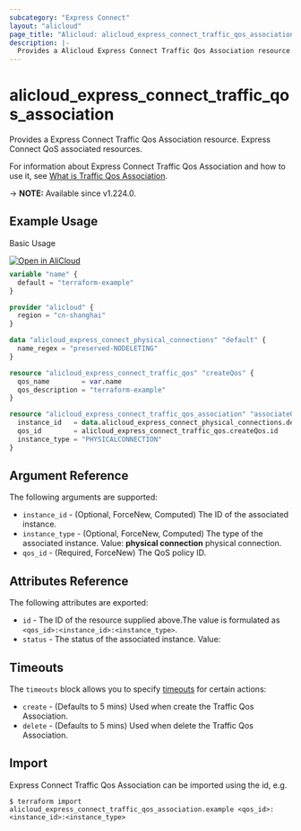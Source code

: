 ```yaml
---
subcategory: "Express Connect"
layout: "alicloud"
page_title: "Alicloud: alicloud_express_connect_traffic_qos_association"
description: |-
  Provides a Alicloud Express Connect Traffic Qos Association resource.
---
```


# alicloud_express_connect_traffic_qos_association

Provides a Express Connect Traffic Qos Association resource. Express Connect QoS associated resources.

For information about Express Connect Traffic Qos Association and how to use it, see [What is Traffic Qos Association](https://next.api.alibabacloud.com/document/Vpc/2016-04-28/ModifyExpressConnectTrafficQos).

-> **NOTE:** Available since v1.224.0.

## Example Usage

Basic Usage

<div style="display: block;margin-bottom: 40px;"><div class="oics-button" style="float: right;position: absolute;margin-bottom: 10px;">
  <a href="https://api.aliyun.com/api-tools/terraform?resource=alicloud_express_connect_traffic_qos_association&exampleId=7394b46a-3ef0-7454-e7a3-34b16915c17336a89ec4&activeTab=example&spm=docs.r.express_connect_traffic_qos_association.0.7394b46a3e&intl_lang=EN_US" target="_blank">
    <img alt="Open in AliCloud" src="https://img.alicdn.com/imgextra/i1/O1CN01hjjqXv1uYUlY56FyX_!!6000000006049-55-tps-254-36.svg" style="max-height: 44px; max-width: 100%;">
  </a>
</div></div>

```terraform
variable "name" {
  default = "terraform-example"
}

provider "alicloud" {
  region = "cn-shanghai"
}

data "alicloud_express_connect_physical_connections" "default" {
  name_regex = "preserved-NODELETING"
}

resource "alicloud_express_connect_traffic_qos" "createQos" {
  qos_name        = var.name
  qos_description = "terraform-example"
}

resource "alicloud_express_connect_traffic_qos_association" "associateQos" {
  instance_id   = data.alicloud_express_connect_physical_connections.default.ids.1
  qos_id        = alicloud_express_connect_traffic_qos.createQos.id
  instance_type = "PHYSICALCONNECTION"
}
```

## Argument Reference

The following arguments are supported:
* `instance_id` - (Optional, ForceNew, Computed) The ID of the associated instance.
* `instance_type` - (Optional, ForceNew, Computed) The type of the associated instance. Value: **physical connection** physical connection.
* `qos_id` - (Required, ForceNew) The QoS policy ID.

## Attributes Reference

The following attributes are exported:
* `id` - The ID of the resource supplied above.The value is formulated as `<qos_id>:<instance_id>:<instance_type>`.
* `status` - The status of the associated instance. Value:

## Timeouts

The `timeouts` block allows you to specify [timeouts](https://www.terraform.io/docs/configuration-0-11/resources.html#timeouts) for certain actions:
* `create` - (Defaults to 5 mins) Used when create the Traffic Qos Association.
* `delete` - (Defaults to 5 mins) Used when delete the Traffic Qos Association.

## Import

Express Connect Traffic Qos Association can be imported using the id, e.g.

```shell
$ terraform import alicloud_express_connect_traffic_qos_association.example <qos_id>:<instance_id>:<instance_type>
```